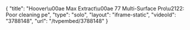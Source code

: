 {
    "title": "Hoover\u00ae Max Extract\u00ae 77 Multi-Surface Pro\u2122: Poor cleaning pe",
    "type": "solo",
    "layout": "iframe-static",
    "videoId": "3788148",
    "url": "\/tvpembed\/3788148"
}